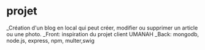 # projet

_Création d'un blog en local qui peut créer, modifier ou supprimer un
article ou une photo.
_Front: inspiration du projet client UMANAH
_Back: mongodb, node.js, express, npm, multer,swig
